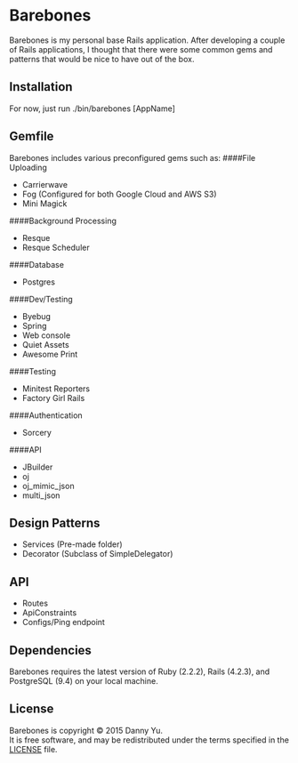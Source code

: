 Barebones
===
Barebones is my personal base Rails application. After developing a
couple of Rails applications, I thought that there were some common
gems and patterns that would be nice to have out of the box.

Installation
---
For now, just run ./bin/barebones [AppName]

Gemfile
---
Barebones includes various preconfigured gems such as:
####File Uploading
* Carrierwave
* Fog (Configured for both Google Cloud and AWS S3)
* Mini Magick

####Background Processing
* Resque
* Resque Scheduler

####Database
* Postgres

####Dev/Testing
* Byebug
* Spring
* Web console
* Quiet Assets
* Awesome Print

####Testing
* Minitest Reporters
* Factory Girl Rails

####Authentication
* Sorcery

####API
* JBuilder
* oj
* oj_mimic_json
* multi_json

Design Patterns
---
* Services (Pre-made folder)
* Decorator (Subclass of SimpleDelegator)

API
---
* Routes
* ApiConstraints
* Configs/Ping endpoint

Dependencies
---
Barebones requires the latest version of Ruby (2.2.2), Rails (4.2.3), and
PostgreSQL (9.4) on your local machine.
 
License
---
Barebones is copyright © 2015 Danny Yu.  
It is free software, and may be redistributed under the terms specified in the [LICENSE] file.

[LICENSE]: LICENSE